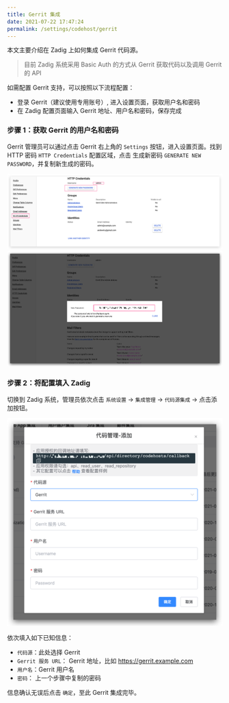 ```yaml
---
title: Gerrit 集成
date: 2021-07-22 17:47:24
permalink: /settings/codehost/gerrit
---
```


本文主要介绍在 Zadig 上如何集成 Gerrit 代码源。

> 目前 Zadig 系统采用 Basic Auth 的方式从 Gerrit 获取代码以及调用 Gerrit 的 API

如需配置 Gerrit 支持，可以按照以下流程配置：

- 登录 Gerrit（建议使用专用账号）, 进入设置页面，获取用户名和密码
- 在 Zadig 配置页面输入 Gerrit 地址、用户名和密码，保存完成

### 步骤 1：获取 Gerrit 的用户名和密码

Gerrit 管理员可以通过点击 Gerrit 右上角的 `Settings` 按钮，进入设置页面。找到 HTTP 密码 `HTTP Credentials` 配置区域，点击
生成新密码 `GENERATE NEW PASSWORD`，并复制新生成的密码。

![gerrit-settings](../_images/gerrit1.png)
![gerrit-generate-password](../_images/gerrit2.png)

### 步骤 2：将配置填入 Zadig

切换到 Zadig 系统，管理员依次点击 `系统设置` -> `集成管理` -> `代码源集成` -> 点击添加按钮。

![gerrit-integration](../_images/gerrit3.png)

依次填入如下已知信息：

- `代码源`：此处选择 Gerrit
- `Gerrit 服务 URL`： Gerrit 地址，比如 https://gerrit.example.com
- `用户名`：Gerrit 用户名
- `密码`： 上一个步骤中复制的密码

信息确认无误后点击 `确定`，至此 Gerrit 集成完毕。